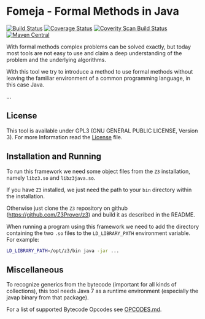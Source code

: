 Fomeja - Formal Methods in Java
====================================

[![Build Status](https://travis-ci.org/razr69/fomeja.svg?branch=master)](https://travis-ci.org/maxnitze/fomeja)
[![Coverage Status](https://coveralls.io/repos/github/maxnitze/fomeja/badge.svg?branch=master)](https://coveralls.io/github/maxnitze/fomeja?branch=master)
[![Coverity Scan Build Status](https://scan.coverity.com/projects/8496/badge.svg)](https://scan.coverity.com/projects/maxnitze-fomeja)
[![Maven Central](https://img.shields.io/maven-central/v/de.uni_bremen.agra.fomeja/fomeja.svg)](http://mvnrepository.com/artifact/de.uni_bremen.agra.fomeja/fomeja)

With formal methods complex problems can be solved exactly, but today most
tools are not easy to use and claim a deep understanding of the problem and
the underlying algorithms.

With this tool we try to introduce a method to use formal methods without
leaving the familiar environment of a common programming language, in this case
Java.

...

License
-------

This tool is available under GPL3 (GNU GENERAL PUBLIC LICENSE, Version 3). For
more Information read the [License](LICENSE) file.

Installation and Running
------------------------

To run this framework we need some object files from the `Z3` installation,
namely `libz3.so` and `libz3java.so`.


If you have `Z3` installed, we just need the path to your `bin` directory
within the installation.

Otherwise just clone the `Z3` repository on github
(https://github.com/Z3Prover/z3) and build it as described in the README.

When running a program using this framework we need to add the directory
containing the two `.so` files to the `LD_LIBRARY_PATH` environment variable.
For example:
```bash
LD_LIBRARY_PATH=/opt/z3/bin java -jar ...
```

Miscellaneous
-----------------

To recognize generics from the bytecode (important for all kinds of
collections), this tool needs Java 7 as a runtime environment (especially the
javap binary from that package).

For a list of supported Bytecode Opcodes see [OPCODES.md](OPCODES.md).
